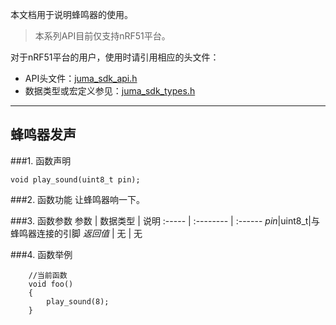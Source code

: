 本文档用于说明蜂鸣器的使用。

> 本系列API目前仅支持nRF51平台。

对于nRF51平台的用户，使用时请引用相应的头文件：

* API头文件：[juma_sdk_api.h](https://github.com/JUMA-IO/nRF51_Platform/blob/master/Interface/Include/juma_sdk_api.h)
* 数据类型或宏定义参见：[juma_sdk_types.h](https://github.com/JUMA-IO/nRF51_Platform/blob/master/Interface/Include/juma_sdk_types.h)


***
## 蜂鸣器发声
###1. 函数声明
```
void play_sound(uint8_t pin);
```

###2. 函数功能
让蜂鸣器响一下。

###3. 函数参数
参数    | 数据类型   | 说明
:----- | :-------- | :------
*pin*|uint8_t|与蜂鸣器连接的引脚
*返回值*  | 无    | 无

###4. 函数举例
```
	//当前函数
	void foo()
	{
		play_sound(8);
	}
```






